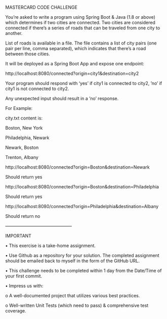 MASTERCARD CODE CHALLENGE

You’re asked to write a program using Spring Boot & Java (1.8 or above) which determines if two cities are connected. Two cities are considered connected if there’s a series of roads that can be traveled from one city to another.

 

List of roads is available in a file. The file contains a list of city pairs (one pair per line, comma separated), which indicates that there’s a road between those cities.

It will be deployed as a Spring Boot App and expose one endpoint:

http://localhost:8080/connected?origin=city1&destination=city2

Your program should respond with ‘yes’ if city1 is connected to city2, ’no’ if city1 is not connected to city2.

Any unexpected input should result in a ’no’ response.

 

For Example:

city.txt content is:

Boston, New York

Philadelphia, Newark

Newark, Boston

Trenton, Albany

 

http://localhost:8080/connected?origin=Boston&destination=Newark

Should return yes

http://localhost:8080/connected?origin=Boston&destination=Philadelphia

Should return yes

http://localhost:8080/connected?origin=Philadelphia&destination=Albany

Should return no

 

———————————————

IMPORTANT

• This exercise is a take-home assignment.

 

• Use Github as a repository for your solution. The completed assignment should be emailed back to myself in the form of the GitHub URL.

 

• This challenge needs to be completed within 1 day from the Date/Time of your first commit.

 

• Impress us with:

 

o A well-documented project that utilizes various best practices.

o Well-written Unit Tests (which need to pass) & comprehensive test coverage.

 